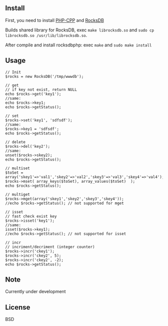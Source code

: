 ## Install

First, you need to install [PHP-CPP](https://github.com/CopernicaMarketingSoftware/PHP-CPP)
and
[RocksDB](https://github.com/facebook/rocksdb/)

Builds shared library for RocksDB, exec `make librocksdb.so` and `sudo cp librocksdb.so /usr/lib/librocksdb.so`.


After compile and install rocksdbphp:
exec `make` and `sudo make install`

## Usage
    
    // Init
    $rocks = new RocksDB('/tmp/wwwdb');
    
    // get
    // if key not exist, return NULL
    echo $rocks->get('key1');
    //same:
    echo $rocks->key1;
    echo $rocks->getStatus();

    // set
    $rocks->set('key1', 'sdfsdf');
    //same:
    $rocks->key1 = 'sdfsdf';
    echo $rocks->getStatus();
    
    // delete
    $rocks->del('key2');
    //same:
    unset($rocks->skey2);
    echo $rocks->getStatus();
    
    // multiset
    $toSet = array('skey1'=>'val1','skey2'=>'val2','skey3'=>'val3','skey4'=>'val4');
    $rocks->mset( array_keys($toSet), array_values($toSet)  );
    echo $rocks->getStatus();
    
    // multiget
    $rocks->mget(array('skey1','skey2','skey3','skey4'));
    //echo $rocks->getStatus(); // not supported for mget
    
    // isset
    // fast check exist key
    $rocks->isset('key1');
    //same:
    isset($rocks->key1);
    //echo $rocks->getStatus(); // not supported for isset
    
    // incr
    // incriment/decriment (integer counter)
    $rocks->incr('ckey1');
    $rocks->incr('ckey2', 5);
    $rocks->incr('ckey2', -2);
    echo $rocks->getStatus();


## Note
Currently under development

## License
BSD
